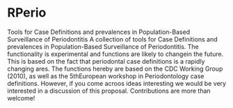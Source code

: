 RPerio
======

Tools for Case Definitions and prevalences in Population-Based Surveillance of Periodontitis
A collection of tools for Case Definitions and prevalences in 
Population-Based Surveillance of Periodontitis. 
  The functionality is experimental and functions are likely to changein the future. 
  This is based on the fact that periodontal case definitions is a rapidly changing
  ares. The functions hereby are based on the  CDC Working Group (2010), as well
  as the 5thEuropean workshop in Periodontology case definitions.
  However, if you come acroos ideas interesting we would be very interested in a discussion
  of this proposal. Contributions are more than welcome!
